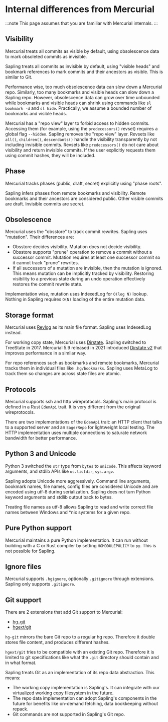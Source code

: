 # Internal differences from Mercurial

:::note
This page assumes that you are familiar with Mercurial internals.
:::


## Visibility

Mercurial treats all commits as visible by default, using obsolescence data to
mark obsoleted commits as invisible.

Sapling treats all commits as invisible by default, using "visible heads"
and bookmark references to mark commits and their ancestors as visible. This
is similar to Git.

Performance wise, too much obsolescence data can slow down a Mercurial repo.
Similarly, too many bookmarks and visible heads can slow down a Sapling repo.
However, obsolescence data can grow over time unbounded while bookmarks and
visible heads can shrink using commands like `sl bookmark -d` and `sl hide`.
Practically, we assume a bounded number of bookmarks and visible heads.

Mercurial has a "repo view" layer to forbid access to hidden commits.
Accessing them (for example, using the `predecessors()` revset) requires a
global flag `--hidden`. Sapling removes the "repo view" layer. Revsets like
`all()`, `children()`, `descendants()` handle the visibility transparently by
not including invisible commits. Revsets like `predecessors()` do not care
about visibility and return invisible commits.  If the user explicitly requests
them using commit hashes, they will be included.


## Phase

Mercurial tracks phases (public, draft, secret) explicitly using "phase roots".

Sapling infers phases from remote bookmarks and visibility. Remote bookmarks
and their ancestors are considered public. Other visible commits are draft.
Invisible commits are secret.


## Obsolescence

Mercurial uses the "obsstore" to track commit rewrites. Sapling uses
"mutation". Their differences are:
- Obsstore decides visibility. Mutation does not decide visibility.
- Obsstore supports "prune" operation to remove a commit without a successor
  commit. Mutation requires at least one successor commit so it cannot track
  "prune" rewrites.
- If all successors of a mutation are invisible, then the mutation is ignored.
  This means mutation can be implicitly tracked by visibility. Restoring
  visibility to a previous state during an undo operation effectively
  restores the commit rewrite state.

Implementation wise, mutation uses IndexedLog for `O(log N)` lookup. Nothing in
Sapling requires `O(N)` loading of the entire mutation data.


## Storage format

Mercurial uses [Revlog](https://www.mercurial-scm.org/wiki/Revlog) as its main
file format. Sapling uses IndexedLog instead.

For working copy state, Mercurial uses [Dirstate](https://www.mercurial-scm.org/wiki/DirState).
Sapling switched to TreeState in 2017. Mercurial 5.9 released in 2021
introduced [Dirstate v2](https://www.mercurial-scm.org/repo/hg/file/tip/mercurial/helptext/internals/dirstate-v2.txt)
that improves performance in a similar way.

For repo references such as bookmarks and remote bookmarks, Mercurial tracks
them in individual files like `.hg/bookmarks`. Sapling uses MetaLog
to track them so changes are across state files are atomic.


## Protocols

Mercurial supports ssh and http wireprotocols. Sapling's main protocol is
defined in a Rust `EdenApi` trait. It is very different from the original
wireprotocols.

There are two implementations of the `EdenApi` trait: an HTTP client that talks
to a supported server and an `EagerRepo` for lightweight local testing. The
HTTP implementation uses multiple connections to saturate network bandwidth
for better performance.


## Python 3 and Unicode

Python 3 switched the `str` type from `bytes` to `unicode`. This affects
keyword arguments, and stdlib APIs like `os.listdir`, `sys.argv`.

Sapling adopts Unicode more aggressively. Command line arguments, bookmark
names, file names, config files are considered Unicode and are encoded using
utf-8 during serialization. Sapling does not turn Python keyword arguments and
stdlib output back to bytes.

Treating file names as utf-8 allows Sapling to read and write correct file
names between Windows and \*nix systems for a given repo.


## Pure Python support

Mercurial maintains a pure Python implementation. It can run without building
with a C or Rust compiler by setting `HGMODULEPOLICY` to `py`. This is not
possible for Sapling.

## Ignore files

Mercurial supports `.hgignore`, optionally `.gitignore` through extensions.
Sapling only supports `.gitignore`.

## Git support

There are 2 extensions that add Git support to Mercurial:
- [hg-git](https://www.mercurial-scm.org/wiki/HgGit)
- [hgext/git](https://www.mercurial-scm.org/repo/hg/file/tip/hgext/git/__init__.py)


`hg-git` mirrors the bare Git repo to a regular hg repo. Therefore
it double stores file content, and produces different hashes.

`hgext/git` tries to be compatible with an existing Git repo. Therefore
it is limited to git specifications like what the `.git` directory should
contain and in what format.

Sapling treats Git as an implementation of its repo data abstraction.
This means:
- The working copy implementation is Sapling's. It can integrate with our
  virtualized working copy filesystem in the future.
- The repo data implementation can adopt Sapling's components in the future for
  benefits like on-demand fetching, data bookkeeping without repack.
- Git commands are not supported in Sapling's Git repo.
